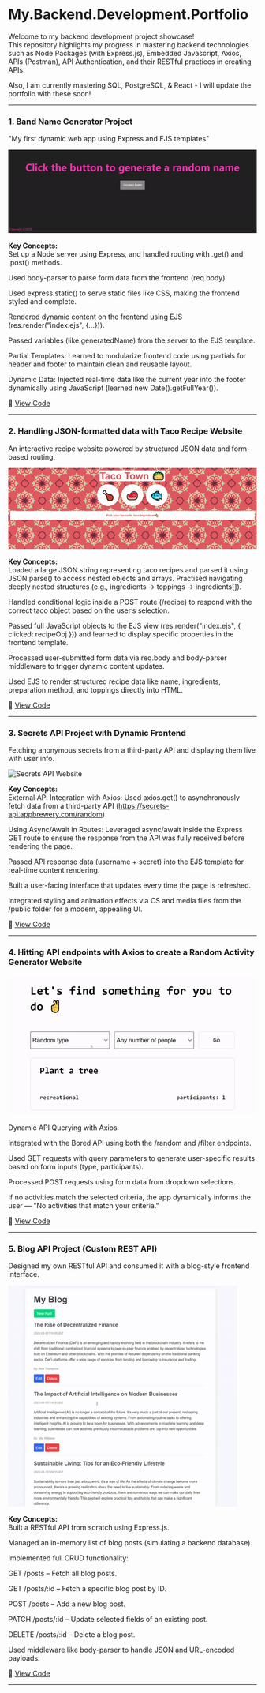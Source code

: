 # My.Backend.Development.Portfolio
Welcome to my backend development project showcase!  
This repository highlights my progress in mastering backend technologies such as Node Packages (with Express.js), Embedded Javascript, Axios, APIs (Postman), API Authentication, and their RESTful practices in creating APIs.

Also, I am currently mastering SQL, PostgreSQL, & React - I will update the portfolio with these soon!

---

### 1. Band Name Generator Project
"My first dynamic web app using Express and EJS templates"

![Band Name Generator Website Screenshot](./assets/project%20previews/band-name-generator.gif)

**Key Concepts:**  
Set up a Node server using Express, and handled routing with .get() and .post() methods.

Used body-parser to parse form data from the frontend (req.body).

Used express.static() to serve static files like CSS, making the frontend styled and complete.

Rendered dynamic content on the frontend using EJS (res.render("index.ejs", {...})).

Passed variables (like generatedName) from the server to the EJS template.

Partial Templates: Learned to modularize frontend code using partials for header and footer to maintain clean and reusable layout.

Dynamic Data: Injected real-time data like the current year into the footer dynamically using JavaScript (learned new Date().getFullYear()). 

📁 [View Code](./Band%20Name%20Generator%20Project/)

---

### 2. Handling JSON-formatted data with Taco Recipe Website  
An interactive recipe website powered by structured JSON data and form-based routing.

![Taco Town Website](./assets/project%20previews/taco-town-website.gif)

**Key Concepts:**  
Loaded a large JSON string representing taco recipes and parsed it using JSON.parse() to access nested objects and arrays. Practised navigating deeply nested structures (e.g., ingredients → toppings → ingredients[]).

Handled conditional logic inside a POST route (/recipe) to respond with the correct taco object based on the user’s selection.

Passed full JavaScript objects to the EJS view (res.render("index.ejs", { clicked: recipeObj })) and learned to display specific properties in the frontend template.

Processed user-submitted form data via req.body and body-parser middleware to trigger dynamic content updates.

Used EJS to render structured recipe data like name, ingredients, preparation method, and toppings directly into HTML.

📁 [View Code](./Taco%20Recipe%20Website/)

---

### 3. Secrets API Project with Dynamic Frontend
Fetching anonymous secrets from a third-party API and displaying them live with user info.

![Secrets API Website](./assets/project%20previews/secrets-api.gif)

**Key Concepts:**  
External API Integration with Axios: Used axios.get() to asynchronously fetch data from a third-party API (https://secrets-api.appbrewery.com/random).

Using Async/Await in Routes: Leveraged async/await inside the Express GET route to ensure the response from the API was fully received before rendering the page.

Passed API response data (username + secret) into the EJS template for real-time content rendering.

Built a user-facing interface that updates every time the page is refreshed.

Integrated styling and animation effects via CS and media files from the /public folder for a modern, appealing UI.

📁 [View Code](./Secrets%20Project/)

---


### 4. Hitting API endpoints with Axios to create a Random Activity Generator Website

![Random Activity Generator Website](./assets/project%20previews/random-activity-generator.gif)

Dynamic API Querying with Axios

Integrated with the Bored API using both the /random and /filter endpoints.

Used GET requests with query parameters to generate user-specific results based on form inputs (type, participants).

Processed POST requests using form data from dropdown selections.

If no activities match the selected criteria, the app dynamically informs the user — "No activities that match your criteria."

📁 [View Code](./Random%20Activity%20Generator/)

---

### 5. Blog API Project (Custom REST API)
Designed my own RESTful API and consumed it with a blog-style frontend interface.

![Blog API Project Website](./assets/project%20previews/blog-api-project.gif)

**Key Concepts:**  
Built a RESTful API from scratch using Express.js.

Managed an in-memory list of blog posts (simulating a backend database).

Implemented full CRUD functionality:

GET /posts – Fetch all blog posts.

GET /posts/:id – Fetch a specific blog post by ID.

POST /posts – Add a new blog post.

PATCH /posts/:id – Update selected fields of an existing post.

DELETE /posts/:id – Delete a blog post.

Used middleware like body-parser to handle JSON and URL-encoded payloads.

📁 [View Code](./Blog%20API%20Project/)

---


